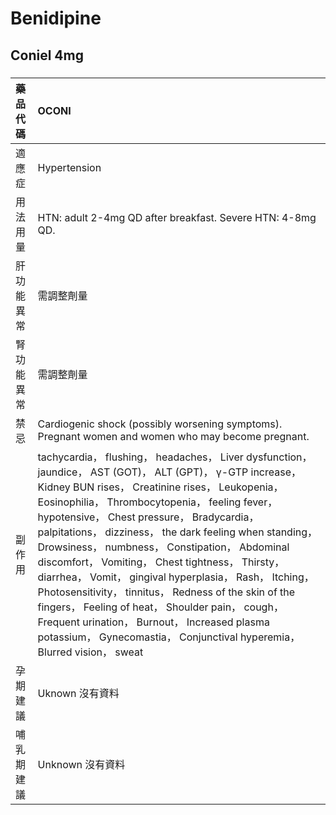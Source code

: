 # Benidipine

## Coniel 4mg

##### 

| 藥品代碼   | OCONI                                                                                                                                                                                                                                                                                                                                                                                                                                                                                                                                                                                                                                                                                                                              |
|:-----------|:-----------------------------------------------------------------------------------------------------------------------------------------------------------------------------------------------------------------------------------------------------------------------------------------------------------------------------------------------------------------------------------------------------------------------------------------------------------------------------------------------------------------------------------------------------------------------------------------------------------------------------------------------------------------------------------------------------------------------------------|
| 適應症     | Hypertension                                                                                                                                                                                                                                                                                                                                                                                                                                                                                                                                                                                                                                                                                                                       |
| 用法用量   | HTN: adult 2-4mg QD after breakfast. Severe HTN: 4-8mg QD.                                                                                                                                                                                                                                                                                                                                                                                                                                                                                                                                                                                                                                                                         |
| 肝功能異常 | 需調整劑量                                                                                                                                                                                                                                                                                                                                                                                                                                                                                                                                                                                                                                                                                                                         |
| 腎功能異常 | 需調整劑量                                                                                                                                                                                                                                                                                                                                                                                                                                                                                                                                                                                                                                                                                                                         |
| 禁忌       | Cardiogenic shock (possibly worsening symptoms). Pregnant women and women who may become pregnant.                                                                                                                                                                                                                                                                                                                                                                                                                                                                                                                                                                                                                                 |
| 副作用     | tachycardia， flushing， headaches， Liver dysfunction， jaundice， AST (GOT)， ALT (GPT)， γ-GTP increase， Kidney BUN rises， Creatinine rises， Leukopenia， Eosinophilia， Thrombocytopenia， feeling fever， hypotensive， Chest pressure， Bradycardia， palpitations， dizziness， the dark feeling when standing， Drowsiness， numbness， Constipation， Abdominal discomfort， Vomiting， Chest tightness， Thirsty， diarrhea， Vomit， gingival hyperplasia， Rash， Itching， Photosensitivity， tinnitus， Redness of the skin of the fingers， Feeling of heat， Shoulder pain， cough， Frequent urination， Burnout， Increased plasma potassium， Gynecomastia， Conjunctival hyperemia， Blurred vision， sweat |
| 孕期建議   | Uknown 沒有資料                                                                                                                                                                                                                                                                                                                                                                                                                                                                                                                                                                                                                                                                                                                    |
| 哺乳期建議 | Unknown 沒有資料                                                                                                                                                                                                                                                                                                                                                                                                                                                                                                                                                                                                                                                                                                                   |


